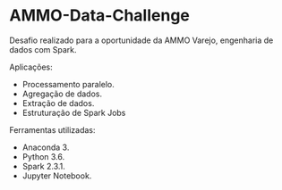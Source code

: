 # AMMO-Data-Challenge
Desafio realizado para a oportunidade da AMMO Varejo, engenharia de dados com Spark.

Aplicações:
- Processamento paralelo.
- Agregação de dados.
- Extração de dados.
- Estruturação de Spark Jobs

Ferramentas utilizadas:
- Anaconda 3.
- Python 3.6.
- Spark 2.3.1.
- Jupyter Notebook.
